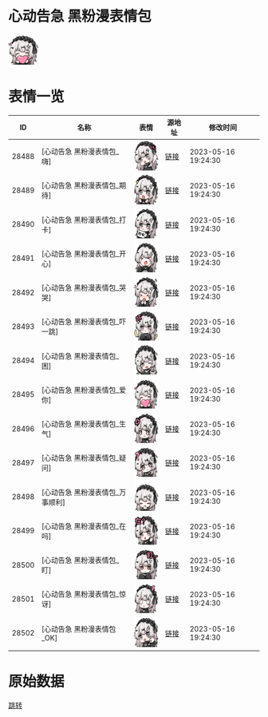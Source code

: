 # 心动告急 黑粉漫表情包

<img src="./cover.png" height="60" alt="cover" />

# 表情一览

|ID|名称|表情|源地址|修改时间|
|----|----|----|----|----|
|28488|[心动告急 黑粉漫表情包_嗨]|<img src="./pic/028488_%5B心动告急 黑粉漫表情包_嗨%5D.png" height="60" alt="嗨"/>|[链接](https://i0.hdslb.com/bfs/garb/5a91843806d07a9ab32104fe3944ec791d151cc4.png)|2023-05-16 19:24:30|
|28489|[心动告急 黑粉漫表情包_期待]|<img src="./pic/028489_%5B心动告急 黑粉漫表情包_期待%5D.png" height="60" alt="期待"/>|[链接](https://i0.hdslb.com/bfs/garb/1687f808c5edc303538aaf45b632f63fb7fb7f7f.png)|2023-05-16 19:24:30|
|28490|[心动告急 黑粉漫表情包_打卡]|<img src="./pic/028490_%5B心动告急 黑粉漫表情包_打卡%5D.png" height="60" alt="打卡"/>|[链接](https://i0.hdslb.com/bfs/garb/f3a6868697ed327d46d3905efdbc20bbdf7ba998.png)|2023-05-16 19:24:30|
|28491|[心动告急 黑粉漫表情包_开心]|<img src="./pic/028491_%5B心动告急 黑粉漫表情包_开心%5D.png" height="60" alt="开心"/>|[链接](https://i0.hdslb.com/bfs/garb/231641b8a107dcd607bec65c1f631c15977a4404.png)|2023-05-16 19:24:30|
|28492|[心动告急 黑粉漫表情包_哭哭]|<img src="./pic/028492_%5B心动告急 黑粉漫表情包_哭哭%5D.png" height="60" alt="哭哭"/>|[链接](https://i0.hdslb.com/bfs/garb/ef42d9ca2d795c17974173235fa55b4b212426c8.png)|2023-05-16 19:24:30|
|28493|[心动告急 黑粉漫表情包_吓一跳]|<img src="./pic/028493_%5B心动告急 黑粉漫表情包_吓一跳%5D.png" height="60" alt="吓一跳"/>|[链接](https://i0.hdslb.com/bfs/garb/83b64cca198a327b07d402a501c5dbf34573b0d0.png)|2023-05-16 19:24:30|
|28494|[心动告急 黑粉漫表情包_困]|<img src="./pic/028494_%5B心动告急 黑粉漫表情包_困%5D.png" height="60" alt="困"/>|[链接](https://i0.hdslb.com/bfs/garb/adc5b5754554f3c630ead9c72b3ac72941f5efcd.png)|2023-05-16 19:24:30|
|28495|[心动告急 黑粉漫表情包_爱你]|<img src="./pic/028495_%5B心动告急 黑粉漫表情包_爱你%5D.png" height="60" alt="爱你"/>|[链接](https://i0.hdslb.com/bfs/garb/b6d1e27ca3f5104ea66b07dbc6ee25072420a350.png)|2023-05-16 19:24:30|
|28496|[心动告急 黑粉漫表情包_生气]|<img src="./pic/028496_%5B心动告急 黑粉漫表情包_生气%5D.png" height="60" alt="生气"/>|[链接](https://i0.hdslb.com/bfs/garb/f041bd69ed0de1ab56ab8c5632d96a1b3b47f363.png)|2023-05-16 19:24:30|
|28497|[心动告急 黑粉漫表情包_疑问]|<img src="./pic/028497_%5B心动告急 黑粉漫表情包_疑问%5D.png" height="60" alt="疑问"/>|[链接](https://i0.hdslb.com/bfs/garb/aac7a27e6b76562bccbab13cb54d4917b5bcfa3c.png)|2023-05-16 19:24:30|
|28498|[心动告急 黑粉漫表情包_万事顺利]|<img src="./pic/028498_%5B心动告急 黑粉漫表情包_万事顺利%5D.png" height="60" alt="万事顺利"/>|[链接](https://i0.hdslb.com/bfs/garb/b328b679e91833ef6e3e0f9c178775b7d4ecf18e.png)|2023-05-16 19:24:30|
|28499|[心动告急 黑粉漫表情包_在吗]|<img src="./pic/028499_%5B心动告急 黑粉漫表情包_在吗%5D.png" height="60" alt="在吗"/>|[链接](https://i0.hdslb.com/bfs/garb/85d799cebd74ea5d2e6401095435cd18b97a429a.png)|2023-05-16 19:24:30|
|28500|[心动告急 黑粉漫表情包_盯]|<img src="./pic/028500_%5B心动告急 黑粉漫表情包_盯%5D.png" height="60" alt="盯"/>|[链接](https://i0.hdslb.com/bfs/garb/8bc8bbea2b9a529f323dad3363d5ad5cd6ab4f1f.png)|2023-05-16 19:24:30|
|28501|[心动告急 黑粉漫表情包_惊讶]|<img src="./pic/028501_%5B心动告急 黑粉漫表情包_惊讶%5D.png" height="60" alt="惊讶"/>|[链接](https://i0.hdslb.com/bfs/garb/ff2080a01cc6e43de2d3fbd007cf44d05aa4ec50.png)|2023-05-16 19:24:30|
|28502|[心动告急 黑粉漫表情包_OK]|<img src="./pic/028502_%5B心动告急 黑粉漫表情包_OK%5D.png" height="60" alt="OK"/>|[链接](https://i0.hdslb.com/bfs/garb/4f0fd8483720d2ef83a33119a6eaddf3ff420ddf.png)|2023-05-16 19:24:30|

# 原始数据

[跳转](./raw.json)


